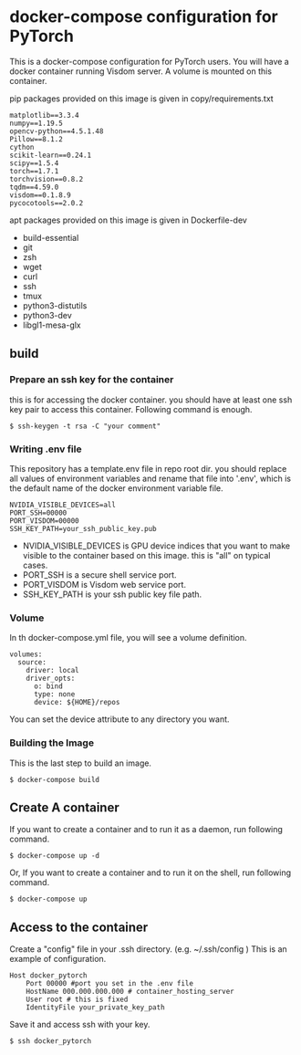 # docker-compose configuration for PyTorch 
This is a docker-compose configuration for PyTorch users. You will have a docker container running Visdom server. A volume is mounted on this container.


pip packages provided on this image is given in copy/requirements.txt 
```
matplotlib==3.3.4
numpy==1.19.5
opencv-python==4.5.1.48
Pillow==8.1.2
cython
scikit-learn==0.24.1
scipy==1.5.4
torch==1.7.1
torchvision==0.8.2
tqdm==4.59.0
visdom==0.1.8.9
pycocotools==2.0.2
```
apt packages provided on this image is given in Dockerfile-dev
- build-essential
- git
- zsh
- wget
- curl
- ssh
- tmux
- python3-distutils 
- python3-dev
- libgl1-mesa-glx


## build
### Prepare an ssh key for the container
this is for accessing the docker container. you should have at least one ssh key pair to access this container. Following command is enough.
```
$ ssh-keygen -t rsa -C "your comment"
```

### Writing .env file
This repository has a template.env file in repo root dir. you should replace all values of environment variables and rename that file into '.env', which is the default name of the docker environment variable file.
```
NVIDIA_VISIBLE_DEVICES=all
PORT_SSH=00000
PORT_VISDOM=00000
SSH_KEY_PATH=your_ssh_public_key.pub
```
- NVIDIA_VISIBLE_DEVICES is GPU device indices that you want to make visible to the container based on this image. this is "all" on typical cases.
- PORT_SSH is a secure shell service port.
- PORT_VISDOM is Visdom web service port.
- SSH_KEY_PATH is your ssh public key file path.

### Volume
In th docker-compose.yml file, you will see a volume definition. 

```
volumes:
  source:
    driver: local
    driver_opts:
      o: bind
      type: none
      device: ${HOME}/repos
```
You can set the device attribute to any directory you want.

### Building the Image
This is the last step to build an image. 
```
$ docker-compose build
```

## Create A container
If you want to create a container and to run it as a daemon, run following command. 
```
$ docker-compose up -d
```
Or, If you want to create a container and to run it on the shell, run following command. 
```
$ docker-compose up
```

## Access to the container
Create a "config" file in your .ssh directory. (e.g.  ~/.ssh/config )
This is an example of configuration.
```
Host docker_pytorch
    Port 00000 #port you set in the .env file
    HostName 000.000.000.000 # container_hosting_server
    User root # this is fixed
    IdentityFile your_private_key_path
```
Save it and access ssh with your key.
```
$ ssh docker_pytorch
```
